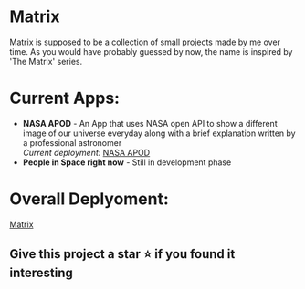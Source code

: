 # Matrix
Matrix is supposed to be a collection of small projects made by me over time. As you would have probably guessed by now, the name is inspired by 'The Matrix' series.

# Current Apps:
- __NASA APOD__ - An App that uses NASA open API to show a different image of our universe everyday along with a brief explanation written by a professional astronomer <br /> *Current deployment:* [NASA APOD](https://shashwat545.github.io/Matrix/nasa_apod.html)
- __People in Space right now__ - Still in development phase

# Overall Deplyoment:
[Matrix](https://shashwat545.github.io/Matrix/)

## Give this project a star :star: if you found it interesting

